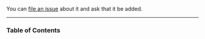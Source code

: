 You can [file an issue](https://github.com/trimstray/the-practical-linux-hardening-guide/issues) about it and ask that it be added.

---

### Table of Contents
